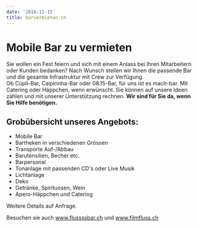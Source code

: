 ```yaml
---
date: '2018-11-15'
title: barvermieten.ch
---
```

# Mobile Bar zu vermieten

Sie wollen ein Fest feiern und sich mit einem Anlass bei Ihren Mitarbeitern oder Kunden bedanken? Nach Wunsch stellen wir Ihnen die passende Bar und die gesamte Infrastruktur mit Crew zur Verfügung.<br>Ob Cüpli-Bar, Caipirinha-Bar oder 08.15-Bar, für uns ist es mach-bar. Mit Catering oder Häppchen, wenn erwünscht. Sie können auf unsere Ideen zählen und mit unserer Unterstützung rechnen. <b>Wir sind für Sie da, wenn Sie Hilfe benötigen.</b>

## Grobübersicht unseres Angebots:

* Mobile Bar
* Bartheken in verschiedenen Grössen
* Transporte Auf-/Abbau
* Barutensilien, Becher etc.
* Barpersonal
* Tonanlage mit passenden CD's oder Live Musik
* Lichtanlage
* Deko
* Getränke, Spirituosen, Wein
* Apero-Häppchen und Catering

Weitere Details auf Anfrage.

Besuchen sie auch <a href="http://www.flussssbar.ch">www.flussssbar.ch</a> und <a href="http://www.filmfluss.ch">www.filmfluss.ch</a>
